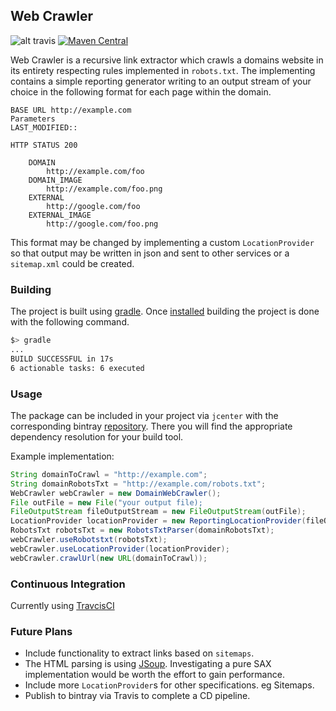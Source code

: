 ## Web Crawler

![alt travis](https://travis-ci.org/Frog-Front/web-crawler.svg?branch=master) [![Maven Central](https://img.shields.io/maven-central/v/com.frogfront/web-crawler.svg?label=Maven%20Central)](https://search.maven.org/search?q=g:%22com.frogfront%22%20AND%20a:%22web-crawler%22)

Web Crawler is a recursive link extractor which crawls a domains website in its entirety respecting rules implemented in `robots.txt`. The implementing contains a simple reporting generator writing to an output stream of your choice in the following format for each page within the domain.

```
BASE URL http://example.com
Parameters
LAST_MODIFIED::

HTTP STATUS 200

	DOMAIN
		http://example.com/foo
	DOMAIN_IMAGE
		http://example.com/foo.png
	EXTERNAL
		http://google.com/foo
	EXTERNAL_IMAGE
		http://google.com/foo.png
```
This format may be changed by implementing a custom `LocationProvider` so that output may be written in json and sent to other services or a `sitemap.xml` could be created.

### Building
The project is built using [gradle](https://gradle.org/). Once [installed](https://gradle.org/install/) building the project is done with the following command.

```bash
$> gradle
...
BUILD SUCCESSFUL in 17s
6 actionable tasks: 6 executed
```

### Usage
The package can be included in your project via `jcenter` with the corresponding bintray [repository](https://bintray.com/cuzz22000/com.frogfront/web-crawler/). There you will find the appropriate dependency resolution for your build tool. 

Example implementation:

```java
String domainToCrawl = "http://example.com";
String domainRobotsTxt = "http://example.com/robots.txt";
WebCrawler webCrawler = new DomainWebCrawler();
File outFile = new File("your output file);
FileOutputStream fileOutputStream = new FileOutputStream(outFile);
LocationProvider locationProvider = new ReportingLocationProvider(fileOutputStream);
RobotsTxt robotsTxt = new RobotsTxtParser(domainRobotsTxt);
webCrawler.useRobotstxt(robotsTxt);		
webCrawler.useLocationProvider(locationProvider);
webCrawler.crawlUrl(new URL(domainToCrawl));

```

### Continuous Integration
Currently using [TravcisCI](https://travis-ci.org/github/Frog-Front/web-crawler/)

### Future Plans

 - Include functionality to extract links based on `sitemaps`.
 - The HTML parsing is using [JSoup](https://jsoup.org/). Investigating a pure SAX implementation would be worth the effort to gain performance.
 - Include more `LocationProvider`s for other specifications. eg Sitemaps.
 - Publish to bintray via Travis to complete a CD pipeline.

